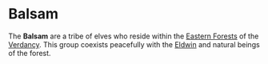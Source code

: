 # Balsam

The **Balsam** are a tribe of elves who reside within the [Eastern Forests](../../ch-1-welcome-to-mote/esterfell/lenya/eastern-forests.md) of the [Verdancy](verdancy.md). This group coexists peacefully with the [Eldwin](eldwin.md) and natural beings of the forest.
